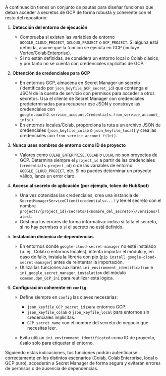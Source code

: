 A continuación tienes un conjunto de pautas para diseñar funciones que deban acceder a secretos de GCP de forma robusta y coherente con el resto del repositorio:

1. **Detección del entorno de ejecución**

   * Comprueba si existen las variables de entorno `GOOGLE_CLOUD_PROJECT`, `GCLOUD_PROJECT` o `GCP_PROJECT`. Si alguna está definida, asume que la función se ejecuta en GCP (incluye Vertex/Colab Enterprise).
   * Si no están definidas, se considera un entorno local o Colab clásico, y por tanto no se cuenta con credenciales implícitas de GCP.

2. **Obtención de credenciales para GCP**

   * En entornos GCP, almacena en Secret Manager un secreto (identificado por `json_keyfile_GCP_secret_id`) que contenga el JSON de la cuenta de servicio con permisos para acceder a otros secretos. Usa el cliente de Secret Manager con credenciales predeterminadas para recuperar ese JSON y construye las credenciales con `google.oauth2.service_account.Credentials.from_service_account_info()`.
   * En entornos locales/Colab, proporciona la ruta a un archivo JSON de credenciales (`json_keyfile_colab` o `json_keyfile_local`) y crea las credenciales con `from_service_account_file()`.

3. **Nunca uses nombres de entorno como ID de proyecto**

   * Valores como `COLAB_ENTERPRISE`, `COLAB` o `LOCAL` no son proyectos de GCP. Determina siempre el `project_id` a partir de las credenciales (`credentials.project_id`) o de las variables de entorno `GOOGLE_CLOUD_PROJECT`, etc. Si no puedes determinar un proyecto válido, lanza un error claro.

4. **Acceso al secreto de aplicación (por ejemplo, token de HubSpot)**

   * Una vez obtenidas las credenciales, crea una instancia de `SecretManagerServiceClient(credentials=...)` y lee el secreto con el nombre `projects/{project_id}/secrets/{<nombre_del_secreto>}/versions/latest`.
   * Gestiona los errores de forma informativa: indica si falta el secreto, si no hay permisos o si el secreto no está definido.

5. **Instalación dinámica de dependencias**

   * En entornos donde `google-cloud-secret-manager` no esté instalado (p. ej., Colab o entornos locales), intenta importar el módulo y, en caso de fallo, instala la librería con pip (`pip install google-cloud-secret-manager`) antes de reintentar la importación.
   * Utiliza las funciones auxiliares `ini_environment_identification` e `ini_google_secret_manager_instalation` del módulo `common.dpm_GCP_ini` para reutilizar esta lógica.

6. **Configuración coherente en `config`**

   * Define siempre en `config` las claves necesarias:

     * `json_keyfile_GCP_secret_id` para entornos GCP.
     * `json_keyfile_colab` o `json_keyfile_local` para entornos sin credenciales implícitas.
     * `GCP_secret_name` con el nombre del secreto de negocio que necesitas leer.
   * Evita utilizar `ini_environment_identificated` como ID de proyecto; úsalo solo para etiquetar el entorno.

Siguiendo estas indicaciones, tus funciones podrán autenticarse correctamente en los distintos escenarios (Colab, Colab Enterprise, local o GCP puro), accederán a Secret Manager de forma segura y evitarán errores de permisos o de ausencia de dependencias.
